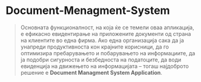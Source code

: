 # Document-Menagment-System

> Основната функционалност, на која ќе се темели оваа апликација, е ефикасно евидентирање на приложените документи од страна на клиентите во една фирма. Ако една организација сака да ја унапреди продуктивноста кон крајните корисници, да го оптимизира пребарувањето и побарувањето на информациите, да ја подобри сигурноста и безбедноста на податоците, да води евиденција на движењето на информацијата – тогаш најдоброто решение е <b>Document Managment System Application</b>.
